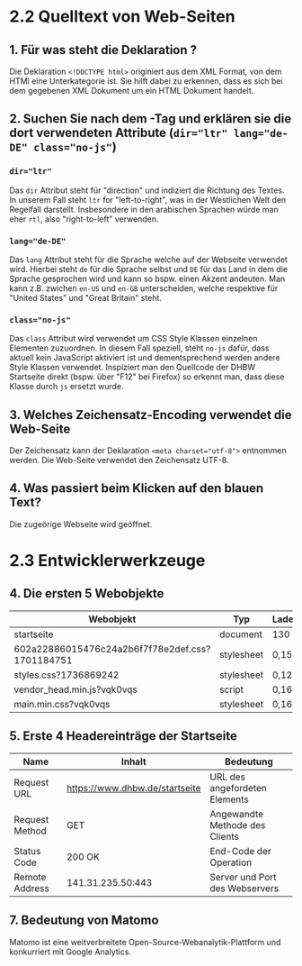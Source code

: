# 2.2 Quelltext von Web-Seiten

## 1. Für was steht die Deklaration <!DOCTYPE html>?
Die Deklaration `<!DOCTYPE html>` originiert aus dem XML Format, von dem HTMl
eine Unterkategorie ist. Sie hilft dabei zu erkennen, dass es sich bei 
dem gegebenen XML Dokument um ein HTML Dokument handelt.
## 2. Suchen Sie nach dem <HTML>-Tag und erklären sie die dort verwendeten Attribute (`dir="ltr" lang="de-DE" class="no-js"`)
### `dir="ltr"`
Das `dir` Attribut steht für "direction" und indiziert die Richtung des Textes. In unserem Fall steht `ltr` for "left-to-right", was in der Westlichen Welt den Regelfall darstellt. Insbesondere in den arabischen Sprachen würde man eher `rtl`, also "right-to-left" verwenden.
### `lang="de-DE"`
Das `lang` Attribut steht für die Sprache welche auf der Webseite verwendet wird. Hierbei steht `de` für die Sprache selbst und `DE` für das Land in dem die Sprache gesprochen wird und kann so bspw. einen Akzent andeuten. Man kann z.B. zwichen `en-US` und `en-GB` unterscheiden, welche respektive für "United States" und "Great Britain" steht.
### `class="no-js"`
Das `class` Attribut wird verwendet um CSS Style Klassen einzelnen Elementen
zuzuordnen. In diesem Fall speziell, steht `no-js` dafür, dass aktuell kein
JavaScript aktiviert ist und dementsprechend werden andere Style Klassen verwendet. Inspiziert man den Quellcode der DHBW Startseite direkt (bspw. über "F12" bei Firefox) so erkennt man, dass diese Klasse durch `js` ersetzt wurde.
## 3. Welches Zeichensatz-Encoding verwendet die Web-Seite
Der Zeichensatz kann der Deklaration `<meta charset="utf-8">` entnommen werden. Die Web-Seite verwendet den Zeichensatz UTF-8.
## 4. Was passiert beim Klicken auf den blauen Text?
Die zugeörige Webseite wird geöffnet.

# 2.3 Entwicklerwerkzeuge
## 4. Die ersten 5 Webobjekte
| Webobjekt                                       | Typ        | Ladezeit |
| ----------------------------------------------- | ---------- |--------  |
| startseite                                      | document   | 130 ms   |
| 602a22886015476c24a2b6f7f78e2def.css?1701184751 | stylesheet | 0,15 ms  |
| styles.css?1736869242                           | stylesheet | 0,12 ms  |
| vendor_head.min.js?vqk0vqs                      | script     | 0,16 ms  |
| main.min.css?vqk0vqs                            | stylesheet | 0,16 ms  |
## 5. Erste 4 Headereinträge der Startseite
| Name           | Inhalt                         | Bedeutung |
| -------------- | ------------------------------ | - |
| Request URL    | https://www.dhbw.de/startseite | URL des angefordeten Elements |
| Request Method | GET                            | Angewandte Methode des Clients |
| Status Code    | 200 OK                         | End-Code der Operation |
| Remote Address | 141.31.235.50:443              | Server und Port des Webservers |
## 7. Bedeutung von Matomo
Matomo ist eine weitverbreitete Open-Source-Webanalytik-Plattform und konkurriert mit Google Analytics.
